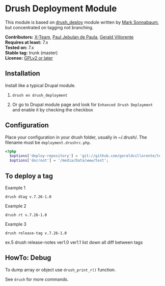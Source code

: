 # Drush Deployment Module

This module is based on [drush_deploy](http://drupal.org/project/drush_deploy) module written by [Mark Sonnabaum](https://drupal.org/user/75278), but concentrated on tagging not branching.

**Contributors:** [X-Team](https://github.com/x-team), [Paul Jebulan de Paula](https://github.com/fusionx1), [Gerald Villorente](https://github.com/geraldvillorente)  
**Requires at least:** 7.x  
**Tested on:** 7.x   
**Stable tag:** trunk (master)  
**License:** [GPLv2 or later](http://www.gnu.org/licenses/gpl-2.0.html)  


## Installation ##

Install like a typical Drupal module.

1. `drush en drush_deployment`

2. Or go to Drupal module page and look for `Enhanced Drush Deployment` and
enable it by checking the checkbox

## Configuration ##

Place your configuration in your drush folder, usually in ~/.drush/. The filename must be `deployment.drushrc.php`.

```php
<?php
  $options['deploy-repository'] = 'git://github.com/geraldvillorente/test-drupal.git';
  $options['docroot'] = '/media/Data/www/test';
```

## To deploy a tag ##

Example 1

`drush dtag v.7.26-1.0`

Example 2

`drush rt v.7.26-1.0`

Example 3

`drush release-tag v.7.26-1.0`

ex.5
drush release-notes ver1.0 ver1.1
list down all diff between tags

## HowTo: Debug ##

To dump array or object use `drush_print_r()` function.

See `drush` for more commands.
